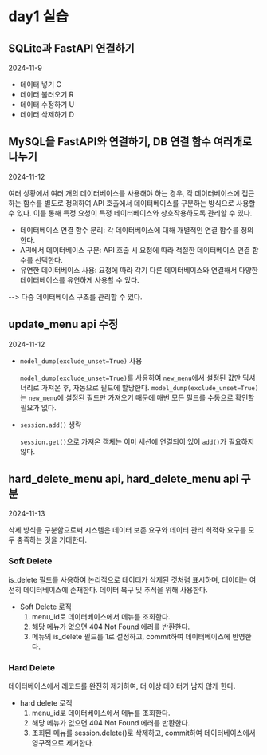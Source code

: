 # day1 실습

## SQLite과 FastAPI 연결하기 
2024-11-9
- 데이터 넣기 C
- 데이터 불러오기 R
- 데이터 수정하기 U
- 데이터 삭제하기 D

## MySQL을 FastAPI와 연결하기, DB 연결 함수 여러개로 나누기
2024-11-12

여러 상황에서 여러 개의 데이터베이스를 사용해야 하는 경우, 각 데이터베이스에 접근하는 함수를 별도로 정의하여 API 호출에서 데이터베이스를 구분하는 방식으로 사용할 수 있다. 이를 통해 특정 요청이 특정 데이터베이스와 상호작용하도록 관리할 수 있다.
- 데이터베이스 연결 함수 분리: 각 데이터베이스에 대해 개별적인 연결 함수를 정의한다.
- API에서 데이터베이스 구분: API 호출 시 요청에 따라 적절한 데이터베이스 연결 함수를 선택한다.
- 유연한 데이터베이스 사용: 요청에 따라 각기 다른 데이터베이스와 연결해서 다양한 데이터베이스를 유연하게 사용할 수 있다. 

--> 다중 데이터베이스 구조를 관리할 수 있다.

## update_menu api 수정
2024-11-12

- `model_dump(exclude_unset=True)` 사용
    
    `model_dump(exclude_unset=True)`를 사용하여 `new_menu`에서 설정된 값만 딕셔너리로 가져온 후, 자동으로 필드에 할당한다. `model_dump(exclude_unset=True)`는 `new_menu`에 설정된 필드만 가져오기 때문에 매번 모든 필드를 수동으로 확인할 필요가 없다.
    
- `session.add()` 생략
    
    `session.get()`으로 가져온 객체는 이미 세션에 연결되어 있어 `add()`가 필요하지 않다.

## hard_delete_menu api, hard_delete_menu api 구분
2024-11-13

삭제 방식을 구분함으로써 시스템은 데이터 보존 요구와 데이터 관리 최적화 요구를 모두 충족하는 것을 기대한다.

### Soft Delete
 is_delete 필드를 사용하여 논리적으로 데이터가 삭제된 것처럼 표시하며, 데이터는 여전히 데이터베이스에 존재한다. 데이터 복구 및 추적을 위해 사용한다.

- Soft Delete 로직
    1. menu_id로 데이터베이스에서 메뉴를 조회한다.
    2. 해당 메뉴가 없으면 404 Not Found 에러를 반환한다.
    3. 메뉴의 is_delete 필드를 1로 설정하고, commit하여 데이터베이스에 반영한다.

### Hard Delete
데이터베이스에서 레코드를 완전히 제거하여, 더 이상 데이터가 남지 않게 한다.

- hard delete 로직
    1. menu_id로 데이터베이스에서 메뉴를 조회한다.
    2. 해당 메뉴가 없으면 404 Not Found 에러를 반환한다.
    3. 조회된 메뉴를 session.delete()로 삭제하고, commit하여 데이터베이스에서 영구적으로 제거한다.